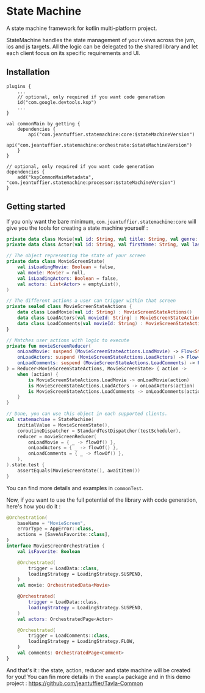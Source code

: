# State Machine

A state machine framework for kotlin multi-platform project.

StateMachine handles the state management of your views across the jvm, ios and js targets. All the logic can be 
delegated to the shared library and let each client focus on its specific requirements and UI.

## Installation
```
plugins {
    ...
    // optional, only required if you want code generation
    id("com.google.devtools.ksp")
    ...
}

val commonMain by getting {
    dependencies {
        api("com.jeantuffier.statemachine:core:$stateMachineVersion")
        api("com.jeantuffier.statemachine:orchestrate:$stateMachineVersion")
    }
}

// optional, only required if you want code generation
dependencies {
    add("kspCommonMainMetadata", "com.jeantuffier.statemachine:processor:$stateMachineVersion")
}
```

## Getting started

If you only want the bare minimum, `com.jeantuffier.statemachine:core` will give you the tools for creating a 
state machine yourself :
```kotlin
private data class Movie(val id: String, val title: String, val genre: String)
private data class Actor(val id: String, val firstName: String, val lastName: String)

// The object representing the state of your screen
private data class MovieScreenState(
    val isLoadingMovie: Boolean = false,
    val movie: Movie? = null,
    val isLoadingActors: Boolean = false,
    val actors: List<Actor> = emptyList(),
)

// The different actions a user can trigger within that screen
private sealed class MovieScreenStateActions {
    data class LoadMovie(val id: String) : MovieScreenStateActions()
    data class LoadActors(val movieId: String) : MovieScreenStateActions()
    data class LoadComments(val movieId: String) : MovieScreenStateActions()
}

// Matches user actions with logic to execute
private fun movieScreenReducer(
    onLoadMovie: suspend (MovieScreenStateActions.LoadMovie) -> Flow<StateUpdate<MovieScreenState>>,
    onLoadActors: suspend (MovieScreenStateActions.LoadActors) -> Flow<StateUpdate<MovieScreenState>>,
    onLoadComments: suspend (MovieScreenStateActions.LoadComments) -> Flow<StateUpdate<MovieScreenState>>,
) = Reducer<MovieScreenStateActions, MovieScreenState> { action ->
    when (action) {
        is MovieScreenStateActions.LoadMovie -> onLoadMovie(action)
        is MovieScreenStateActions.LoadActors -> onLoadActors(action)
        is MovieScreenStateActions.LoadComments -> onLoadComments(action)
    }
}

// Done, you can use this object in each supported clients.
val statemachine = StateMachine(
    initialValue = MovieScreenState(),
    coroutineDispatcher = StandardTestDispatcher(testScheduler),
    reducer = movieScreenReducer(
        onLoadMovie = { _ -> flowOf() },
        onLoadActors = { _ -> flowOf() },
        onLoadComments = { _ -> flowOf() },
    ),
).state.test {
    assertEquals(MovieScreenState(), awaitItem())
}
```

You can find more details and examples in `commonTest`.

Now, if you want to use the full potential of the library with code generation, here's how you do it :

```kotlin
@Orchestration(
    baseName = "MovieScreen",
    errorType = AppError::class,
    actions = [SaveAsFavorite::class],
)
interface MovieScreenOrchestration {
    val isFavorite: Boolean

    @Orchestrated(
        trigger = LoadData::class,
        loadingStrategy = LoadingStrategy.SUSPEND,
    )
    val movie: OrchestratedData<Movie>

    @Orchestrated(
        trigger = LoadData::class,
        loadingStrategy = LoadingStrategy.SUSPEND,
    )
    val actors: OrchestratedPage<Actor>

    @Orchestrated(
        trigger = LoadComments::class,
        loadingStrategy = LoadingStrategy.FLOW,
    )
    val comments: OrchestratedPage<Comment>
}
```
And that's it : the state, action, reducer and state machine will be created for you! You can fin more details in the
`example` package and in this demo project : https://github.com/jeantuffier/Tavla-Common